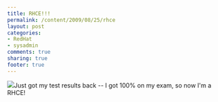 ```yaml
---
title: RHCE!!!
permalink: /content/2009/08/25/rhce
layout: post
categories:
- RedHat
- sysadmin
comments: true
sharing: true
footer: true
---
```

![](/assets/images/red_hat_cert_eng_logo-clr.jpg)Just got my test results back
-- I got 100% on my exam, so now I'm a RHCE!

